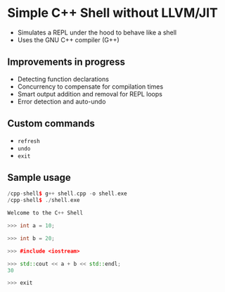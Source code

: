 # Simple C++ Shell without LLVM/JIT
- Simulates a REPL under the hood to behave like a shell
- Uses the GNU C++ compiler (G++)

## Improvements in progress
- Detecting function declarations
- Concurrency to compensate for compilation times
- Smart output addition and removal for REPL loops
- Error detection and auto-undo

## Custom commands
- `refresh`
- `undo`
- `exit`

## Sample usage
```cpp
/cpp-shell$ g++ shell.cpp -o shell.exe
/cpp-shell$ ./shell.exe

Welcome to the C++ Shell

>>> int a = 10;

>>> int b = 20;

>>> #include <iostream>

>>> std::cout << a + b << std::endl;
30

>>> exit 
```
